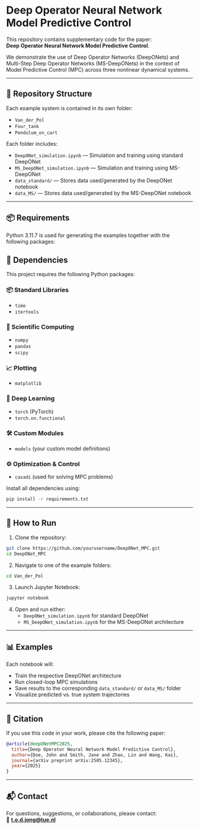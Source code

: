 # Deep Operator Neural Network Model Predictive Control

This repository contains supplementary code for the paper:  
**Deep Operator Neural Network Model Predictive Control**.

We demonstrate the use of Deep Operator Networks (DeepONets) and Multi-Step Deep Operator Networks (MS-DeepONets) in the context of Model Predictive Control (MPC) across three nonlinear dynamical systems.

---

## 📁 Repository Structure

Each example system is contained in its own folder:

- `Van_der_Pol`
- `Four_tank`
- `Pendulum_on_cart`

Each folder includes:

- `DeepONet_simulation.ipynb` — Simulation and training using standard DeepONet  
- `MS_DeepONet_simulation.ipynb` — Simulation and training using MS-DeepONet  
- `data_standard/` — Stores data used/generated by the DeepONet notebook  
- `data_MS/` — Stores data used/generated by the MS-DeepONet notebook  

---

## 📦 Requirements

Python 3.11.7 is used for generating the examples together with the following packages:

## 🧰 Dependencies

This project requires the following Python packages:

### 📦 Standard Libraries
- `time`
- `itertools`

### 🧪 Scientific Computing
- `numpy`
- `pandas`
- `scipy`

### 📈 Plotting
- `matplotlib`

### 🤖 Deep Learning
- `torch` (PyTorch)
- `torch.nn.functional`

### 🛠️ Custom Modules
- `models` (your custom model definitions)

### ⚙️ Optimization & Control
- `casadi` (used for solving MPC problems)

Install all dependencies using:

```bash
pip install -r requirements.txt
```

---

## 🚀 How to Run

1. Clone the repository:

```bash
git clone https://github.com/yourusername/DeepONet_MPC.git
cd DeepONet_MPC
```

2. Navigate to one of the example folders:

```bash
cd Van_der_Pol
```

3. Launch Jupyter Notebook:

```bash
jupyter notebook
```

4. Open and run either:
   - `DeepONet_simulation.ipynb` for standard DeepONet  
   - `MS_DeepONet_simulation.ipynb` for the MS-DeepONet architecture  

---

## 📊 Examples

Each notebook will:

- Train the respective DeepONet architecture  
- Run closed-loop MPC simulations  
- Save results to the corresponding `data_standard/` or `data_MS/` folder  
- Visualize predicted vs. true system trajectories  

---

## 📄 Citation

If you use this code in your work, please cite the following paper:

```bibtex
@article{deepONetMPC2025,
  title={Deep Operator Neural Network Model Predictive Control},
  author={Doe, John and Smith, Jane and Zhao, Lin and Wang, Kai},
  journal={arXiv preprint arXiv:2505.12345},
  year={2025}
}
```

---

## 📬 Contact

For questions, suggestions, or collaborations, please contact:  
📧 **t.o.d.jong@tue.nl**


